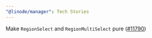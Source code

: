 ```yaml
---
"@linode/manager": Tech Stories
---
```


Make `RegionSelect` and `RegionMultiSelect` pure ([#11790](https://github.com/linode/manager/pull/11790))
